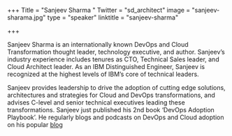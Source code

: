 +++
Title = "Sanjeev Sharma "
Twitter = "sd_architect"
image = "sanjeev-sharama.jpg"
type = "speaker"
linktitle = "sanjeev-sharma"

+++

Sanjeev Sharma is an internationally known DevOps and Cloud Transformation thought leader, technology executive, and author. Sanjeev’s industry experience includes tenures as CTO, Technical Sales leader, and Cloud Architect leader. As an IBM Distinguished Engineer, Sanjeev is recognized at the highest levels of IBM’s core of technical leaders.

Sanjeev provides leadership to drive the adoption of cutting edge solutions, architectures and strategies for Cloud and DevOps transformations, and advises C-level and senior technical executives leading these transformations. Sanjeev just published his 2nd book ‘DevOps Adoption Playbook’. He regularly blogs and podcasts on DevOps and Cloud adoption on his popular [blog](http://sdarchitect.blog)
